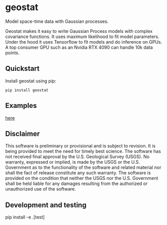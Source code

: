# geostat

Model space-time data with Gaussian processes.

Geostat makes it easy to write Gaussian Process models with complex covariance
functions. It uses maximum likelihood to fit model parameters. Under the hood
it uses Tensorflow to fit models and do inference on GPUs. A top consumer GPU
such as an Nvidia RTX 4090 can handle 10k data points.

## Quickstart 

Install geostat using pip:
```
pip install geostat
```

## Examples

[here](doc/gaussian-processes-in-geostat.ipynb)

## Disclaimer

This software is preliminary or provisional and is subject to revision. It is being provided to meet the need for timely best science. The software has not received final approval by the U.S. Geological Survey (USGS). No warranty, expressed or implied, is made by the USGS or the U.S. Government as to the functionality of the software and related material nor shall the fact of release constitute any such warranty. The software is provided on the condition that neither the USGS nor the U.S. Government shall be held liable for any damages resulting from the authorized or unauthorized use of the software.

## Development and testing

pip install -e .[test]
